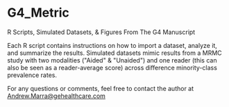 # G4_Metric
R Scripts, Simulated Datasets, &amp; Figures From The G4 Manuscript

Each R script contains instructions on how to import a dataset, analyze it, and summarize the results. Simulated datasets mimic results from a MRMC study with two modalities ("Aided" & "Unaided") and one reader (this can also be seen as a reader-average score) across difference minority-class prevalence rates.

For any questions or comments, feel free to contact the author at Andrew.Marra@gehealthcare.com 

